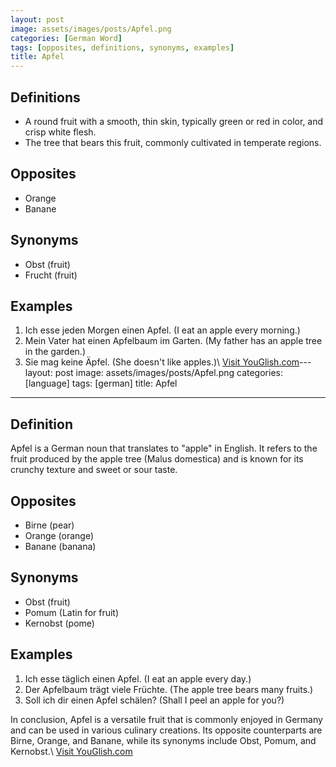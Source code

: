 ```yaml
---
layout: post
image: assets/images/posts/Apfel.png
categories: [German Word]
tags: [opposites, definitions, synonyms, examples]
title: Apfel
---
```


## Definitions

- A round fruit with a smooth, thin skin, typically green or red in color, and crisp white flesh.
- The tree that bears this fruit, commonly cultivated in temperate regions.

## Opposites

- Orange
- Banane

## Synonyms

- Obst (fruit)
- Frucht (fruit)

## Examples

1. Ich esse jeden Morgen einen Apfel. (I eat an apple every morning.)
2. Mein Vater hat einen Apfelbaum im Garten. (My father has an apple tree in the garden.)
3. Sie mag keine Äpfel. (She doesn't like apples.)\ <a id="yg-widget-0" class="youglish-widget" data-query="Apfel" data-lang="german" data-components="8412" data-auto-start="0" data-bkg-color="theme_light" data-title="How%20to%20pronounce%20Apfel%20in%20German"  rel="nofollow" href="https://youglish.com">Visit YouGlish.com</a><script async src="https://youglish.com/public/emb/widget.js" charset="utf-8"></script>---
layout: post
image: assets/images/posts/Apfel.png
categories: [language]
tags: [german]
title: Apfel
---

## Definition
Apfel is a German noun that translates to "apple" in English. It refers to the fruit produced by the apple tree (Malus domestica) and is known for its crunchy texture and sweet or sour taste.

## Opposites
- Birne (pear)
- Orange (orange)
- Banane (banana)

## Synonyms
- Obst (fruit)
- Pomum (Latin for fruit)
- Kernobst (pome)

## Examples
1. Ich esse täglich einen Apfel. (I eat an apple every day.)
2. Der Apfelbaum trägt viele Früchte. (The apple tree bears many fruits.)
3. Soll ich dir einen Apfel schälen? (Shall I peel an apple for you?)

In conclusion, Apfel is a versatile fruit that is commonly enjoyed in Germany and can be used in various culinary creations. Its opposite counterparts are Birne, Orange, and Banane, while its synonyms include Obst, Pomum, and Kernobst.\ <a id="yg-widget-0" class="youglish-widget" data-query="Apfel" data-lang="german" data-components="8412" data-auto-start="0" data-bkg-color="theme_light" data-title="How%20to%20pronounce%20Apfel%20in%20German"  rel="nofollow" href="https://youglish.com">Visit YouGlish.com</a><script async src="https://youglish.com/public/emb/widget.js" charset="utf-8"></script>